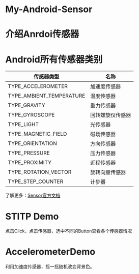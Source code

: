 # My-Android-Sensor
# 介绍Anrdoi传感器

# Android所有传感器类别

|传感器类型 | 名称 | 
|--- | --- |
|TYPE_ACCELEROMETER | 加速度传感器 |
|TYPE_AMBIENT_TEMPERATURE | 温度传感器 |
|TYPE_GRAVITY | 重力传感器 |
|TYPE_GYROSCOPE|回转螺旋仪传感器|
|TYPE_LIGHT|光传感器|
|TYPE_MAGNETIC_FIELD|磁场传感器|
|TYPE_ORIENTATION|方向传感器|
|TYPE_PRESSURE|压力传感器|
|TYPE_PROXIMITY|近程传感器|
|TYPE_ROTATION_VECTOR|旋转向量传感器|
|TYPE_STEP_COUNTER|计步器|

了解更多：[Sensor官方文档](http://developer.android.com/reference/android/hardware/Sensor.html)

# STITP Demo
点击Click，点击传感器，选中不同的Button查看各个传感器情况

# AccelerometerDemo
利用加速度传感器，摇一摇随机改变背景色。
